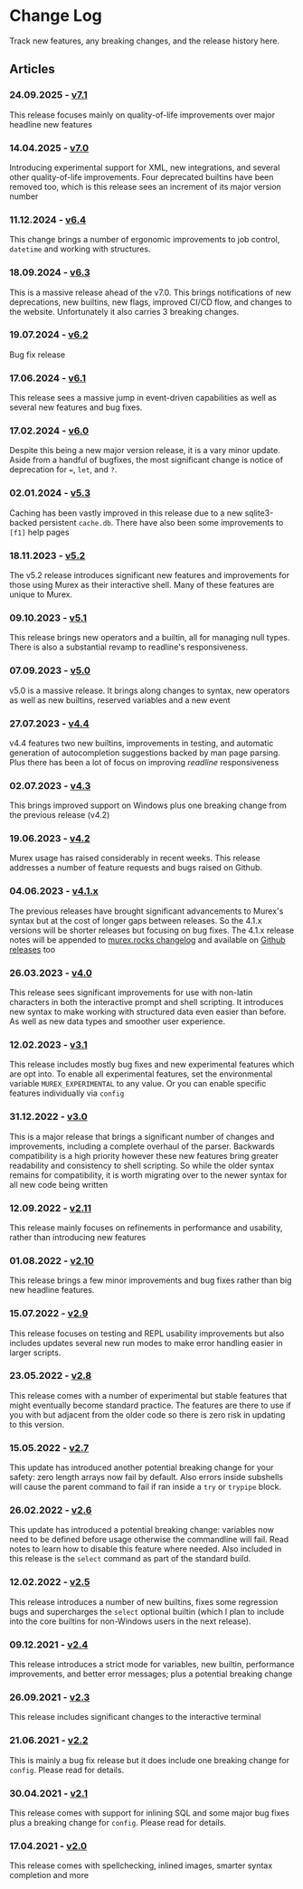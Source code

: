 # Change Log

Track new features, any breaking changes, and the release history here.

## Articles

### 24.09.2025 - [v7.1](../changelog/v7.1.md)

This release focuses mainly on quality-of-life improvements over major headline new features


### 14.04.2025 - [v7.0](../changelog/v7.0.md)

Introducing experimental support for XML, new integrations, and several other quality-of-life improvements. Four deprecated builtins have been removed too, which is this release sees an increment of its major version number


### 11.12.2024 - [v6.4](../changelog/v6.4.md)

This change brings a number of ergonomic improvements to job control, `datetime` and working with structures.


### 18.09.2024 - [v6.3](../changelog/v6.3.md)

This is a massive release ahead of the v7.0. This brings notifications of  new deprecations, new builtins, new flags, improved CI/CD flow, and changes to the website. Unfortunately it also carries 3 breaking changes.


### 19.07.2024 - [v6.2](../changelog/v6.2.md)

Bug fix release


### 17.06.2024 - [v6.1](../changelog/v6.1.md)

This release sees a massive jump in event-driven capabilities as well as several new features and bug fixes.


### 17.02.2024 - [v6.0](../changelog/v6.0.md)

Despite this being a new major version release, it is a vary minor update. Aside from a handful of bugfixes, the most significant change is notice of deprecation for `=`, `let`, and `?`.


### 02.01.2024 - [v5.3](../changelog/v5.3.md)

Caching has been vastly improved in this release due to a new sqlite3-backed persistent `cache.db`. There have also been some improvements to `[f1]` help pages


### 18.11.2023 - [v5.2](../changelog/v5.2.md)

The v5.2 release introduces significant new features and improvements for those using Murex as their interactive shell. Many of these features are unique to Murex.


### 09.10.2023 - [v5.1](../changelog/v5.1.md)

This release brings new operators and a builtin, all for managing null types. There is also a substantial revamp to readline's responsiveness.


### 07.09.2023 - [v5.0](../changelog/v5.0.md)

v5.0 is a massive release. It brings along changes to syntax, new operators as well as new builtins, reserved variables and a new event


### 27.07.2023 - [v4.4](../changelog/v4.4.md)

v4.4 features two new builtins, improvements in testing, and automatic generation of autocompletion suggestions backed by man page parsing. Plus there has been a lot of focus on improving _readline_ responsiveness


### 02.07.2023 - [v4.3](../changelog/v4.3.md)

This brings improved support on Windows plus one breaking change from the previous release (v4.2)


### 19.06.2023 - [v4.2](../changelog/v4.2.md)

Murex usage has raised considerably in recent weeks. This release addresses a number of feature requests and bugs raised on Github.


### 04.06.2023 - [v4.1.x](../changelog/v4.1.md)

The previous releases have brought significant advancements to Murex's syntax but at the cost of longer gaps between releases. So the 4.1.x versions will be shorter releases but focusing on bug fixes. The 4.1.x release notes will be appended to [murex.rocks changelog](https://murex.rocks/changelog/v4.1.html) and available on [Github releases](https://github.com/lmorg/murex/releases) too


### 26.03.2023 - [v4.0](../changelog/v4.0.md)

This release sees significant improvements for use with non-latin characters in both the interactive prompt and shell scripting. It introduces new syntax to make working with structured data even easier than before. As well as new data types and smoother user experience.


### 12.02.2023 - [v3.1](../changelog/v3.1.md)

This release includes mostly bug fixes and new experimental features which are opt into. To enable all experimental features, set the environmental variable `MUREX_EXPERIMENTAL` to any value. Or you can enable specific features individually via `config`


### 31.12.2022 - [v3.0](../changelog/v3.0.md)

This is a major release that brings a significant number of changes and improvements, including a complete overhaul of the parser. Backwards compatibility is a high priority however these new features bring greater readability and consistency to shell scripting. So while the older syntax remains for compatibility, it is worth migrating over to the newer syntax for all new code being written


### 12.09.2022 - [v2.11](../changelog/v2.11.md)

This release mainly focuses on refinements in performance and usability, rather than introducing new features


### 01.08.2022 - [v2.10](../changelog/v2.10.md)

This release brings a few minor improvements and bug fixes rather than big new headline features.


### 15.07.2022 - [v2.9](../changelog/v2.9.md)

This release focuses on testing and REPL usability improvements but also includes updates several new run modes to make error handling easier in larger scripts.


### 23.05.2022 - [v2.8](../changelog/v2.8.md)

This release comes with a number of experimental but stable features that might eventually become standard practice. The features are there to use if you with but adjacent from the older code so there is zero risk in updating to this version.


### 15.05.2022 - [v2.7](../changelog/v2.7.md)

This update has introduced another potential breaking change for your safety: zero length arrays now fail by default. Also errors inside subshells will cause the parent command to fail if ran inside a `try` or `trypipe` block.


### 26.02.2022 - [v2.6](../changelog/v2.6.md)

This update has introduced a potential breaking change: variables now need to be defined before usage otherwise the commandline will fail. Read notes to learn how to disable this feature where needed. Also included in this release is the `select` command as part of the standard build.


### 12.02.2022 - [v2.5](../changelog/v2.5.md)

This release introduces a number of new builtins, fixes some regression bugs and supercharges the `select` optional builtin (which I plan to include into the core builtins for non-Windows users in the next release).


### 09.12.2021 - [v2.4](../changelog/v2.4.md)

This release introduces a strict mode for variables, new builtin, performance improvements, and better error messages; plus a potential breaking change


### 26.09.2021 - [v2.3](../changelog/v2.3.md)

This release includes significant changes to the interactive terminal


### 21.06.2021 - [v2.2](../changelog/v2.2.md)

This is mainly a bug fix release but it does include one breaking change for `config`. Please read for details.


### 30.04.2021 - [v2.1](../changelog/v2.1.md)

This release comes with support for inlining SQL and some major bug fixes plus a breaking change for `config`. Please read for details.


### 17.04.2021 - [v2.0](../changelog/v2.0.md)

This release comes with spellchecking, inlined images, smarter syntax completion and more


